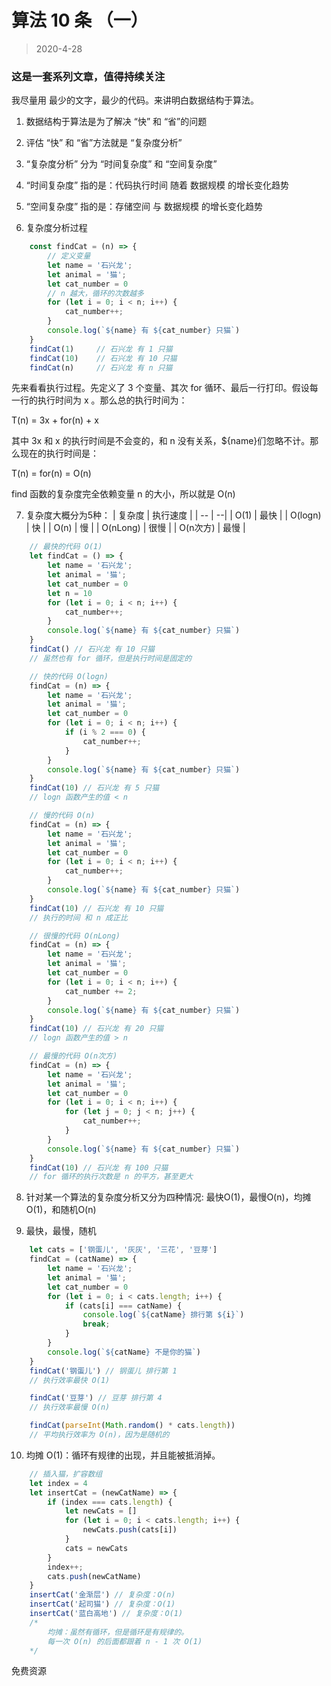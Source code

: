 # 算法 10 条 （一）
> 2020-4-28
### 这是一套系列文章，值得持续关注

我尽量用 最少的文字，最少的代码。来讲明白数据结构于算法。

1. 数据结构于算法是为了解决 “快” 和 “省”的问题

2. 评估 “快” 和 “省”方法就是 “复杂度分析”
3. “复杂度分析” 分为 “时间复杂度” 和 “空间复杂度”
4. “时间复杂度” 指的是：代码执行时间 随着 数据规模 的增长变化趋势
5. “空间复杂度” 指的是：存储空间 与 数据规模 的增长变化趋势
6. 复杂度分析过程

```javascript
    const findCat = (n) => {
        // 定义变量
        let name = '石兴龙';
        let animal = '猫';
        let cat_number = 0
        // n 越大，循环的次数越多
        for (let i = 0; i < n; i++) {
            cat_number++;
        }
        console.log(`${name} 有 ${cat_number} 只猫`)
    }
    findCat(1)     // 石兴龙 有 1 只猫
    findCat(10)    // 石兴龙 有 10 只猫
    findCat(n)     // 石兴龙 有 n 只猫
```

先来看看执行过程。先定义了 3 个变量、其次 for 循环、最后一行打印。假设每一行的执行时间为 x 。那么总的执行时间为：

T(n) = 3x + for(n) + x

其中 3x 和 x 的执行时间是不会变的，和 n 没有关系，${name}们忽略不计。那么现在的执行时间是：

T(n) = for(n) = O(n)

find 函数的复杂度完全依赖变量 n 的大小，所以就是 O(n)

7. 复杂度大概分为5种：
    | 复杂度 | 执行速度 |
    | -- | --|
    | O(1) | 最快 |
    | O(logn) | 快 |
    | O(n) | 慢 |
    | O(nLong) | 很慢 |
    | O(n次方) | 最慢 |
```javascript
    // 最快的代码 O(1)
    let findCat = () => {
        let name = '石兴龙';
        let animal = '猫';
        let cat_number = 0
        let n = 10
        for (let i = 0; i < n; i++) {
            cat_number++;
        }
        console.log(`${name} 有 ${cat_number} 只猫`)
    }
    findCat() // 石兴龙 有 10 只猫 
    // 虽然也有 for 循环，但是执行时间是固定的

    // 快的代码 O(logn)
    findCat = (n) => {
        let name = '石兴龙';
        let animal = '猫';
        let cat_number = 0
        for (let i = 0; i < n; i++) {
            if (i % 2 === 0) {
                cat_number++;
            }
        }
        console.log(`${name} 有 ${cat_number} 只猫`)
    }
    findCat(10) // 石兴龙 有 5 只猫
    // logn 函数产生的值 < n

    // 慢的代码 O(n)
    findCat = (n) => {
        let name = '石兴龙';
        let animal = '猫';
        let cat_number = 0
        for (let i = 0; i < n; i++) {
            cat_number++;
        }
        console.log(`${name} 有 ${cat_number} 只猫`)
    }
    findCat(10) // 石兴龙 有 10 只猫
    // 执行的时间 和 n 成正比

    // 很慢的代码 O(nLong)
    findCat = (n) => {
        let name = '石兴龙';
        let animal = '猫';
        let cat_number = 0
        for (let i = 0; i < n; i++) {
            cat_number += 2;
        }
        console.log(`${name} 有 ${cat_number} 只猫`)
    }
    findCat(10) // 石兴龙 有 20 只猫
    // logn 函数产生的值 > n

    // 最慢的代码 O(n次方)
    findCat = (n) => {
        let name = '石兴龙';
        let animal = '猫';
        let cat_number = 0
        for (let i = 0; i < n; i++) {
            for (let j = 0; j < n; j++) {
                cat_number++;
            }
        }
        console.log(`${name} 有 ${cat_number} 只猫`)
    }
    findCat(10) // 石兴龙 有 100 只猫
    // for 循环的执行次数是 n 的平方，甚至更大
```

8. 针对某一个算法的复杂度分析又分为四种情况: 最快O(1)，最慢O(n)，均摊O(1)，和随机O(n)

9. 最快，最慢，随机
```javascript
    let cats = ['钢蛋儿', '灰灰', '三花', '豆芽']
    findCat = (catName) => {
        let name = '石兴龙';
        let animal = '猫';
        let cat_number = 0
        for (let i = 0; i < cats.length; i++) {
            if (cats[i] === catName) {
                console.log(`${catName} 排行第 ${i}`)
                break;
            }
        }
        console.log(`${catName} 不是你的猫`)
    }
    findCat('钢蛋儿') // 钢蛋儿 排行第 1
    // 执行效率最快 O(1)

    findCat('豆芽') // 豆芽 排行第 4
    // 执行效率最慢 O(n)

    findCat(parseInt(Math.random() * cats.length)) 
    // 平均执行效率为 O(n)，因为是随机的
```
10.  均摊 O(1)：循环有规律的出现，并且能被抵消掉。
```javascript
    // 插入猫，扩容数组
    let index = 4
    let insertCat = (newCatName) => {
        if (index === cats.length) {
            let newCats = []
            for (let i = 0; i < cats.length; i++) {
                newCats.push(cats[i])
            }
            cats = newCats
        }
        index++;
        cats.push(newCatName)
    }
    insertCat('金渐层') // 复杂度：O(n)
    insertCat('起司猫') // 复杂度：O(1)
    insertCat('蓝白高地') // 复杂度：O(1)
    /*
        均摊：虽然有循环，但是循环是有规律的。
        每一次 O(n) 的后面都跟着 n - 1 次 O(1) 
    */
```

免费资源

